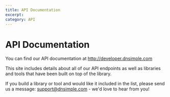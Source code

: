 ```yaml
---
title: API Documentation
excerpt: 
category: API
---
```


# API Documentation

You can find our API documentation at http://developer.dnsimple.com

This site includes details about all of our API endpoints as well as libraries and tools that have been built on top of the library.

If you build a library or tool and would like it included in the list, please send us a message: support@dnsimple.com - we'd love to hear from you!
